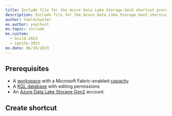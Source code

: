 ```yaml
---
title: Include file for the Azure Data Lake Storage Gen2 shortcut prerequisite in Real-Time Analytics
description: Include file for the Azure Data Lake Storage Gen2 shortcut prerequisite in Real-Time Analytics
author: YaelSchuster
ms.author: yaschust
ms.topic: include
ms.custom:
  - build-2023
  - ignite-2023
ms.date: 06/26/2023
---
```


## Prerequisites

* A [workspace](../../get-started/create-workspaces.md) with a Microsoft Fabric-enabled [capacity](../../enterprise/licenses.md#capacity)
* A [KQL database](../../real-time-analytics/create-database.md) with editing permissions
* An [Azure Data Lake Storage Gen2](/azure/storage/blobs/data-lake-storage-introduction) account.

## Create shortcut
